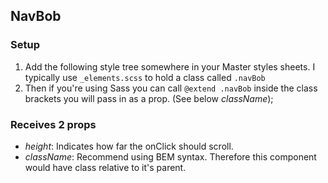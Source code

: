 ## NavBob

### Setup
1. Add the following style tree somewhere in your Master styles sheets.  I typically use `_elements.scss` to hold a class called `.navBob`
2. Then if you're using Sass you can call `@extend .navBob` inside the class brackets you will pass in as a prop. (See below *className*);

### Receives 2 props
* _height_: Indicates how far the onClick should scroll.
* _className_: Recommend using BEM syntax.  Therefore this component would have class relative to it's parent.
